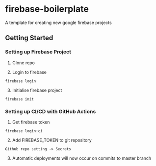 # firebase-boilerplate

A template for creating new google firebase projects

## Getting Started

### Setting up Firebase Project

1. Clone repo

2. Login to firebase

```
firebase login
```

3. Initialise firebase project

```
firebase init
```

### Setting up CI/CD with GitHub Actions

1. Get firebase token

```
firebase login:ci
```

2. Add FIREBASE_TOKEN to git repository 

```
Github repo setting -> Secrets
```

3. Automatic deployments will now occur on commits to master branch